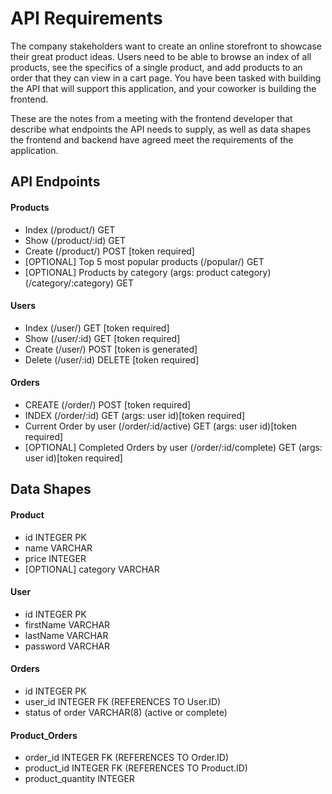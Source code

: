 # API Requirements
The company stakeholders want to create an online storefront to showcase their great product ideas. Users need to be able to browse an index of all products, see the specifics of a single product, and add products to an order that they can view in a cart page. You have been tasked with building the API that will support this application, and your coworker is building the frontend.

These are the notes from a meeting with the frontend developer that describe what endpoints the API needs to supply, as well as data shapes the frontend and backend have agreed meet the requirements of the application. 

## API Endpoints
#### Products
- Index (/product/) GET
- Show  (/product/:id) GET
- Create (/product/) POST [token required]
- [OPTIONAL] Top 5 most popular products (/popular/) GET
- [OPTIONAL] Products by category (args: product category) (/category/:category) GET

#### Users
- Index (/user/) GET [token required]
- Show (/user/:id) GET [token required]
- Create (/user/) POST [token is generated]
- Delete (/user/:id) DELETE [token required]

#### Orders
- CREATE (/order/) POST [token required]
- INDEX (/order/:id) GET (args: user id)[token required]
- Current Order by user (/order/:id/active) GET (args: user id)[token required]
- [OPTIONAL] Completed Orders by user (/order/:id/complete) GET (args: user id)[token required]

## Data Shapes
#### Product
-  id   INTEGER PK
- name  VARCHAR
- price INTEGER
- [OPTIONAL] category   VARCHAR

#### User
- id    INTEGER PK
- firstName VARCHAR
- lastName  VARCHAR
- password  VARCHAR

#### Orders
- id    INTEGER PK
- user_id      INTEGER FK (REFERENCES TO User.ID)
- status of order VARCHAR(8) (active or complete)

#### Product_Orders
- order_id  INTEGER FK (REFERENCES TO Order.ID)
- product_id   INTEGER FK (REFERENCES TO Product.ID)
- product_quantity  INTEGER

